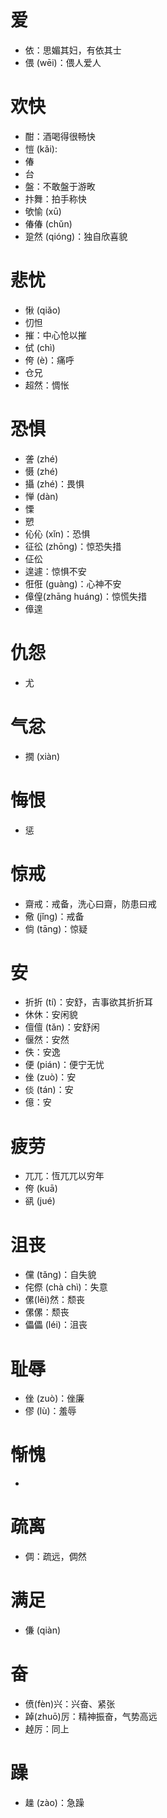 # 爱
* 依：思媚其妇，有依其士
* 偎 (wēi)：偎人爱人
# 欢快
* 酣：酒喝得很畅快
* 愷 (kǎi):
* 偆
* 台
* 盤：不敢盤于游畋
* 抃舞：拍手称快
* 欨愉 (xū)
* 偆偆 (chǔn)
* 跫然 (qióng)：独自欣喜貌
# 悲忧
* 愀 (qiǎo)
* 忉怛
* 摧：中心怆以摧
* 侙 (chì)
* 侉 (è)：痛呼
* 仓兄
* 超然：惆怅
# 恐惧
* 詟 (zhé)
* 慑 (zhé)
* 攝 (zhé)：畏惧
* 惮 (dàn)
* 慄
* 愬
* 伈伈 (xǐn)：恐惧
* 征彸 (zhōng)：惊恐失措
* 佂伀
* 遑遽：惊惧不安
* 俇俇 (guàng)：心神不安
* 傽偟(zhāng huáng)：惊慌失措
* 傽遑

# 仇怨
* 尤

# 气忿
* 撊 (xiàn)
# 悔恨
* 惩

# 惊戒
* 齋戒：戒备，洗心曰齋，防患曰戒
* 儆 (jǐng)：戒备
* 倘 (tāng)：惊疑

# 安
* 折折 (tí)：安舒，吉事欲其折折耳
* 休休：安闲貌
* 儃儃 (tǎn)：安舒闲
* 偃然：安然
* 佚：安逸
* 便 (pián)：便宁无忧
* 侳 (zuò)：安
* 倓 (tán)：安
* 億：安


# 疲劳
* 兀兀：恆兀兀以穷年
* 侉 (kuā)
* 谻 (jué)

# 沮丧
* 儻 (tǎng)：自失貌
* 侘傺 (chà chì)：失意
* 傫(lěi)然：颓丧
* 傫傫：颓丧
* 儡儡 (léi)：沮丧
# 耻辱
* 侳 (zuò)：侳廉
* 僇 (lù)：羞辱
# 惭愧
* 
# 疏离
* 倜：疏远，倜然
# 满足
* 傔 (qiàn)
# 奋
* 偾(fèn)兴：兴奋、紧张
* 踔(zhuō)厉：精神振奋，气势高远
* 趠厉：同上
# 躁
* 趮 (zào)：急躁
